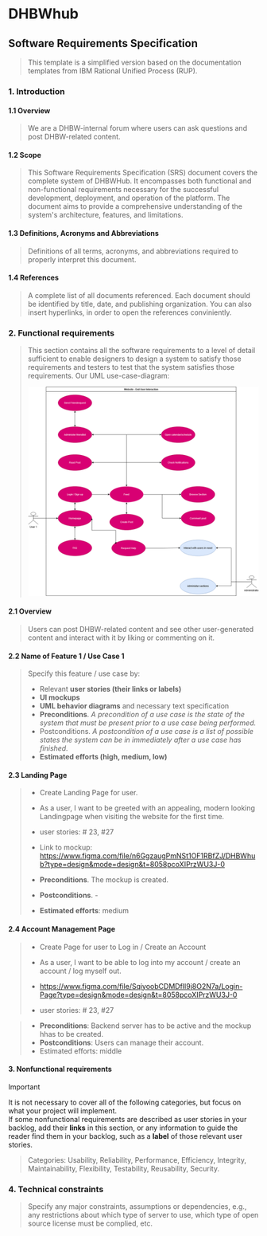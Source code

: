 # DHBWhub
## Software Requirements Specification
> This template is a simplified version based on the documentation templates from IBM Rational Unified Process (RUP).
### 1. Introduction
#### 1.1 Overview
> We are a DHBW-internal forum where users can ask questions and post DHBW-related content. 
#### 1.2 Scope
> This Software Requirements Specification (SRS) document covers the complete system of DHBWHub. It encompasses both functional and non-functional requirements necessary for the successful development, deployment, and operation of the platform. The document aims to provide a comprehensive understanding of the system's architecture, features, and limitations.
#### 1.3 Definitions, Acronyms and Abbreviations
> Definitions of all terms, acronyms, and abbreviations required to properly interpret this document.
#### 1.4 References
> A complete list of all documents referenced. Each document should be identified by title, date, and publishing organization. You can also insert hyperlinks, in order to open the references conviniently.

### 2. Functional requirements
>  This section contains all the software requirements to a level of detail sufficient to enable designers to design a system to satisfy those requirements and testers to test that the system satisfies those requirements.
>  Our UML use-case-diagram:
>
>  ![UML_ diagram](https://github.com/SE-TINF22B6/DHBWhub/blob/master/docs/UseCaseEndUser.drawio.png)
> 


#### 2.1 Overview 
> Users can post DHBW-related content and see other user-generated content and interact with it by liking or commenting on it. 


#### 2.2 Name of Feature 1 / Use Case 1
> Specify this feature / use case by:
> - Relevant **user stories (their links or labels)**
> - **UI mockups**
> - **UML behavior diagrams** and necessary text specification
> - **Preconditions**. *A precondition of a use case is the state of the system that must be present prior to a use case being performed.*
> - Postconditions. *A postcondition of a use case is a list of possible states the system can be in immediately after a use case has finished.*
> - **Estimated efforts (high, medium, low)**


#### 2.3 Landing Page
> - Create Landing Page for user.
> - As a user, I want to be greeted with an appealing, modern looking Landingpage when visiting the website for the first time. 
>
> - user stories: # 23, #27
>
> - Link to mockup: https://www.figma.com/file/n6GgzaugPmNSt1OF1RBfZJ/DHBWhub?type=design&mode=design&t=8058pcoXIPrzWU3J-0
> - **Preconditions**. The mockup is created.
>
> - **Postconditions**. -
> - **Estimated efforts**: medium


#### 2.4 Account Management Page
> - Create Page for user to Log in / Create an Account
> - As a user, I want to be able to log into my account / create an account / log myself out.
>
> - https://www.figma.com/file/SqiyoobCDMDfIl9j8O2N7a/Login-Page?type=design&mode=design&t=8058pcoXIPrzWU3J-0
> - user stories: # 23, #27

> - **Preconditions**: Backend server has to be active and the mockup hhas to be created.
> - **Postconditions**: Users can manage their account.
> - Estimated efforts: middle
#### 3. Nonfunctional requirements

> [!IMPORTANT]  
> It is not necessary to cover all of the following categories, but focus on what your project will implement.  
> If some nonfunctional requirements are described as user stories in your backlog, add their **links** in this section, or any information to guide the reader find them in your backlog, such as a **label** of those relevant user stories.

> Categories: Usability, Reliability, Performance, Efficiency, Integrity, Maintainability, Flexibility, Testability, Reusability, Security.  


### 4. Technical constraints
> Specify any major constraints, assumptions or dependencies, e.g., any restrictions about which type of server to use, which type of open source license must be complied, etc. 
